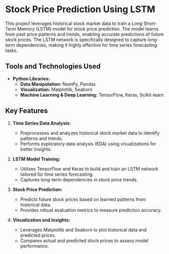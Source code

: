 # Stock Price Prediction Using LSTM 

This project leverages historical stock market data to train a Long Short-Term Memory (LSTM) model for stock price prediction. The model learns from past price patterns and trends, enabling accurate predictions of future stock prices. The LSTM network is specifically designed to capture long-term dependencies, making it highly effective for time series forecasting tasks.  

## Tools and Technologies Used  
- **Python Libraries:**  
  - **Data Manipulation:** NumPy, Pandas  
  - **Visualization:** Matplotlib, Seaborn  
  - **Machine Learning & Deep Learning:** TensorFlow, Keras, Scikit-learn  

## Key Features  
1. **Time Series Data Analysis:**  
   - Preprocesses and analyzes historical stock market data to identify patterns and trends.  
   - Performs exploratory data analysis (EDA) using visualizations for better insights.  

2. **LSTM Model Training:**  
   - Utilizes TensorFlow and Keras to build and train an LSTM network tailored for time series forecasting.  
   - Captures long-term dependencies in stock price trends.  

3. **Stock Price Prediction:**  
   - Predicts future stock prices based on learned patterns from historical data.  
   - Provides robust evaluation metrics to measure prediction accuracy.  

4. **Visualization and Insights:**  
   - Leverages Matplotlib and Seaborn to plot historical data and predicted prices.  
   - Compares actual and predicted stock prices to assess model performance.  

